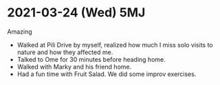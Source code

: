 # 2021-03-24 (Wed) 5MJ

Amazing

- Walked at Pili Drive by myself, realized how much I miss solo visits to nature and how they affected me.
- Talked to Ome for 30 minutes before heading home.
- Walked with Marky and his friend home.
- Had a fun time with Fruit Salad. We did some improv exercises.

